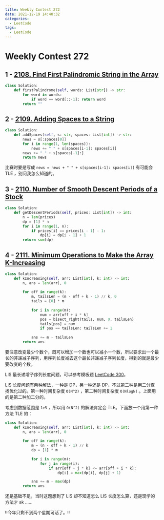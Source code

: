 ```yaml
---
title: Weekly Contest 272
date: 2021-12-19 14:40:32
categories: 
  - LeetCode
tags: 
  - LeetCode 
---
```


# Weekly Contest 272 

## 1 - [2108. Find First Palindromic String in the Array](https://leetcode.com/problems/find-first-palindromic-string-in-the-array/)

```python lc2108-1.py
class Solution:
    def firstPalindrome(self, words: List[str]) -> str:
        for word in words:
            if word == word[::-1]: return word
        return ""
```

## 2 - [2109. Adding Spaces to a String](https://leetcode.com/problems/adding-spaces-to-a-string/)

```python lc2109-1.py
class Solution:
    def addSpaces(self, s: str, spaces: List[int]) -> str:
        news = s[:spaces[0]]
        for i in range(1, len(spaces)):
            news += " " + s[spaces[i-1]: spaces[i]]
        news += " " + s[spaces[-1]:]
        return news
```

比赛时要是写成 `news = news + " " + s[spaces[i-1]: spaces[i]]` 有可能会 TLE ，别问我怎么知道的。

## 3 - [2110. Number of Smooth Descent Periods of a Stock](https://leetcode.com/problems/number-of-smooth-descent-periods-of-a-stock/)

```python lc2110-1.py
class Solution:
    def getDescentPeriods(self, prices: List[int]) -> int:
        n = len(prices)
        dp = [1] * n
        for i in range(1, n):
            if prices[i] == prices[i - 1] - 1:
                dp[i] = dp[i - 1] + 1
        return sum(dp)
```

## 4 - [2111. Minimum Operations to Make the Array K-Increasing](https://leetcode.com/problems/minimum-operations-to-make-the-array-k-increasing/)

```python lc2111-1.py
class Solution:
    def kIncreasing(self, arr: List[int], k: int) -> int:
        n, ans = len(arr), 0
        
        for off in range(k):
            m, tailsLen = (n - off + k - 1) // k, 0
            tails = [0] * m
            
            for i in range(m):
                num = arr[off + i * k]
                pos = bisect_right(tails, num, 0, tailsLen)
                tails[pos] = num
                if pos == tailsLen: tailsLen += 1
            
            ans += m - tailsLen
        return ans
```

要注意改变最少个数个，既可以增加一个数也可以减小一个数，所以要求出一个最长的非递减子序列，用序列长度减去这个最长非递减子序列长度，得到的就是最少要改变的个数。

LIS 最长递增子序列长度问题，可以参考模板题 [LeetCode 300](https://leetcode.com/problems/longest-increasing-subsequence/)。

LIS 长度问题有两种解法，一种是 DP，另一种还是 DP，不过第二种是用二分查找优化过的。第一种时间复杂度 `O(N^2)` ，第二种时间复杂度 `O(NlogN)` 。上面用的是第二种加二分的。

考虑到数据范围是 `1e5` ，所以用 `O(N^2)` 的解法肯定会 TLE。下面放一个用第一种方法 TLE 的：

```python lc2111-2.py
class Solution:
    def kIncreasing(self, arr: List[int], k: int) -> int:
        n, ans = len(arr), 0
        
        for off in range(k):
            m = (n - off + k - 1) // k
            dp = [1] * m
            
            for i in range(m):
                for j in range(i):
                    if arr[off + j * k] <= arr[off + i * k]:
                        dp[i] = max(dp[i], dp[j] + 1)

            ans += m - max(dp)
        return ans
```

还是基础不足，当时这题想到了 LIS 却不知道怎么 LIS 长度怎么算，还是现学的方法才 ak ……

!!今年只剩不到两个星期可活了。!!

